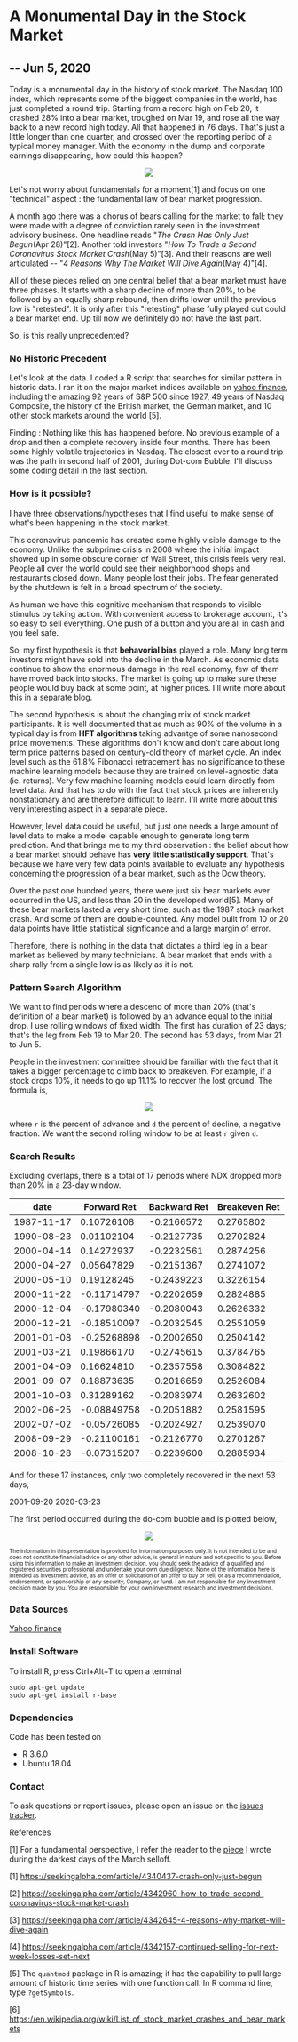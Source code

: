 # A Monumental Day in the Stock Market
## -- Jun 5, 2020

Today is a monumental day in the history of stock market. The Nasdaq 100 index, which represents some of the biggest companies in the world, has just completed a round trip. Starting from a record high on Feb 20, it crashed 28% into a bear market, troughed on Mar 19, and rose all the way back to a new record high today. All that happened in 76 days. That's just a little longer than one quarter, and crossed over the reporting period of a typical money manager. With the economy in the dump and corporate earnings disappearing, how could this happen?

<p align="center"> 
<img src="plots/NDX_jun2020.png">
</p>

Let's not worry about fundamentals for a moment[1] and focus on one "technical" aspect : the fundamental law of bear market progression.

A month ago there was a chorus of bears calling for the market to fall; they were made with a degree of conviction rarely seen in the investment advisory business. One headline reads "_The Crash Has Only Just Begun_(Apr 28)"[2]. Another told investors "_How To Trade a Second Coronavirus Stock Market Crash_(May 5)"[3]. And their reasons are well articulated -- "_4 Reasons Why The Market Will Dive Again_(May 4)"[4]. 

All of these pieces relied on one central belief that a bear market must have three phases. It starts with a sharp decline of more than 20%, to be followed by an equally sharp rebound, then drifts lower until the previous low is "retested". It is only after this "retesting" phase fully played out could a bear market end. Up till now we definitely do not have the last part.

So, is this really unprecedented? 

### No Historic Precedent

Let's look at the data. I coded a R script that searches for similar pattern in historic data. I ran it on the major market indices available on [yahoo finance](https://finance.yahoo.com/), including the amazing 92 years of S&P 500 since 1927, 49 years of Nasdaq Composite, the history of the British market, the German market, and 10 other stock markets around the world [5]. 

Finding : Nothing like this has happened before. No previous example of a drop and then a complete recovery inside four months. There has been some highly volatile trajectories in Nasdaq. The closest ever to a round trip was the path in second half of 2001, during Dot-com Bubble. I'll discuss some coding detail in the last section.

### How is it possible?

I have three observations/hypotheses that I find useful to make sense of what's been happening in the stock market. 

This coronavirus pandemic has created some highly visible damage to the economy. Unlike the subprime crisis in 2008 where the initial impact showed up in some obscure corner of Wall Street, this crisis feels very real. People all over the world could see their neighborhood shops and restaurants closed down. Many people lost their jobs. The fear generated by the shutdown is felt in a broad spectrum of the society. 

As human we have this cognitive mechanism that responds to visible stimulus by taking action. With convenient access to brokerage account, it's so easy to sell everything. One push of a button and you are all in cash and you feel safe. 

So, my first hypothesis is that __behavorial bias__ played a role. Many long term investors might have sold into the decline in the March. As economic data continue to show the enormous damage in the real economy, few of them have moved back into stocks. The market is going up to make sure these people would buy back at some point, at higher prices. I'll write more about this in a separate blog.

The second hypothesis is about the changing mix of stock market participants. It is well documented that as much as 90% of the volume in a typical day is from __HFT algorithms__ taking advantge of some nanosecond price movements. These algorithms don't know and don't care about long term price patterns based on century-old theory of market cycle. An index level such as the 61.8% Fibonacci retracement has no significance to these machine learning models because they are trained on level-agnostic data (ie. returns). Very few machine learning models could learn directly from level data.  And that has to do with the fact that stock prices are inherently nonstationary and are therefore difficult to learn. I'll write more about this very interesting aspect in a separate piece.

However, level data could be useful, but just one needs a large amount of level data to make a model capable enough to generate long term prediction. And that brings me to my third observation : the belief about how a bear market should behave has __very little statistically support__. That's because we have very few data points available to evaluate any hypothesis concerning the progression of a bear market, such as the Dow theory. 

Over the past one hundred years, there were just six bear markets ever occurred in the US, and less than 20 in the developed world[5]. Many of these bear markets lasted a very short time, such as the 1987 stock market crash. And some of them are double-counted. Any model built from 10 or 20 data points have little statistical signficance and a large margin of error. 

Therefore, there is nothing in the data that dictates a third leg in a bear market as believed by many technicians. A bear market that ends with a sharp rally from a single low is as likely as it is not.


### Pattern Search Algorithm
We want to find periods where a descend of more than 20% (that's definition of a bear market) is followed by an advance equal to the initial drop. I use rolling windows of fixed width. The first has duration of 23 days; that's the leg from Feb 19 to Mar 20. The second has 53 days, from Mar 21 to Jun 5. 

People in the investment committee should be familiar with the fact that it takes a bigger percentage to climb back to breakeven. For example, if a stock drops 10%, it needs to go up 11.1% to recover the lost ground. The formula is,

<p align="center"> 
<img src="Img/breakeven_formula1.gif">
</p>

where `r` is the percent of advance and `d` the percent of decline, a negative fraction. We want the second rolling window to be at least `r` given `d`.

### Search Results
Excluding overlaps, there is a total of 17 periods where NDX dropped more than 20% in a 23-day window. 

|    date    |  Forward Ret |  Backward Ret | Breakeven Ret |
| -----------|--------------|---------------|---------------|  
| 1987-11-17 | 0.10726108 | -0.2166572 | 0.2765802 |
| 1990-08-23 | 0.01102104 | -0.2127735 | 0.2702824 |
| 2000-04-14 | 0.14272937 | -0.2232561 | 0.2874256 |
| 2000-04-27 | 0.05647829 | -0.2151367 | 0.2741072 |
| 2000-05-10 | 0.19128245 | -0.2439223 | 0.3226154 | 
| 2000-11-22 | -0.11714797 | -0.2202659 | 0.2824885 |
| 2000-12-04 | -0.17980340 |-0.2080043 | 0.2626332 |
| 2000-12-21 | -0.18510097 |-0.2032545 | 0.2551059 |
| 2001-01-08 | -0.25268898 |-0.2002650 | 0.2504142|
| 2001-03-21 | 0.19866170 |-0.2745615 | 0.3784765|
| 2001-04-09 | 0.16624810 |-0.2357558 |0.3084822|
| 2001-09-07 | 0.18873635 |-0.2016659 |0.2526084|
| 2001-10-03 | 0.31289162 |-0.2083974 |0.2632602|
| 2002-06-25 | -0.08849758 |-0.2051882 |0.2581595|
| 2002-07-02 | -0.05726085 |-0.2024927 |0.2539070|
| 2008-09-29 | -0.21100161 |-0.2126770 |0.2701267|
| 2008-10-28 | -0.07315207 |-0.2239600 |0.2885934|

And for these 17 instances, only two completely recovered in the next 53 days,

2001-09-20
2020-03-23

The first period occurred during the do-com bubble and is plotted below,

<p align="center"> 
<img src="plots/NDX_sep2001.png">
</p>

<sub><sup>The information in this presentation is provided for information purposes only. It is not intended to be and does not constitute financial advice or any other advice, is general in nature and not specific to you. Before using this information to make an investment decision, you should seek the advice of a qualified and registered securities professional and undertake your own due diligence. None of the information here is intended as investment advice, as an offer or solicitation of an offer to buy or sell, or as a recommendation, endorsement, or sponsorship of any security, Company, or fund. I am not responsible for any investment decision made by you. You are responsible for your own investment research and investment decisions.</sup></sub>


 
### Data Sources
[Yahoo finance](https://finance.yahoo.com/)

### Install Software
To install R, press Ctrl+Alt+T to open a terminal

    sudo apt-get update 
    sudo apt-get install r-base

### Dependencies
Code has been tested on 
* R 3.6.0
* Ubuntu 18.04 


### Contact
To ask questions or report issues, please open an issue on the [issues tracker](https://github.com/htso/Monumental_Day/issues).


References

[1] For a fundamental perspective, I refer the reader to the [piece](https://github.com/htso/bear_market) I wrote during the darkest days of the March selloff.

[1] https://seekingalpha.com/article/4340437-crash-only-just-begun

[2] https://seekingalpha.com/article/4342960-how-to-trade-second-coronavirus-stock-market-crash

[3] https://seekingalpha.com/article/4342645-4-reasons-why-market-will-dive-again

[4] https://seekingalpha.com/article/4342157-continued-selling-for-next-week-losses-set-next

[5] The `quantmod` package in R is amazing; it has the capability to pull large amount of historic time series with one function call. In R command line, type `?getSymbols`.

[6] https://en.wikipedia.org/wiki/List_of_stock_market_crashes_and_bear_markets



